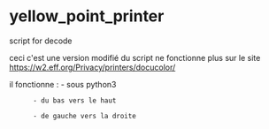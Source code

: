 # yellow_point_printer
script for decode

ceci c'est une version modifié du script ne fonctionne plus sur le site https://w2.eff.org/Privacy/printers/docucolor/

il fonctionne :
        - sous python3

	      - du bas vers le haut

	      - de gauche vers la droite 
